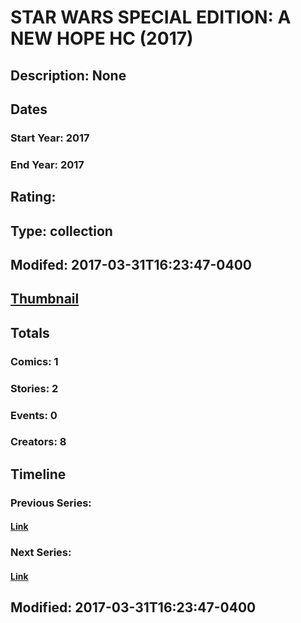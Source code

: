 # STAR WARS SPECIAL EDITION: A NEW HOPE HC (2017)
## Description: None
## Dates
### Start Year: 2017
### End Year: 2017
## Rating: 
## Type: collection
## Modifed: 2017-03-31T16:23:47-0400
## [Thumbnail](http://i.annihil.us/u/prod/marvel/i/mg/b/40/image_not_available.jpg)
## Totals
### Comics: 1
### Stories: 2
### Events: 0
### Creators: 8
## Timeline
### Previous Series: 
#### [Link]()
### Next Series: 
#### [Link]()
## Modified: 2017-03-31T16:23:47-0400
